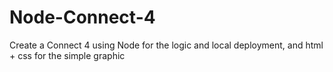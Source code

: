 # Node-Connect-4
Create a Connect 4 using Node for the logic and local deployment, and html + css for the simple graphic 
